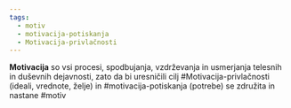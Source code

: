 ```yaml
---
tags:
  - motiv
  - motivacija-potiskanja
  - Motivacija-privlačnosti
---
```


**Motivacija** so vsi procesi, spodbujanja, vzdrževanja in usmerjanja telesnih in duševnih dejavnosti, zato da bi uresničili cilj
#Motivacija-privlačnosti (ideali, vrednote, želje) in #motivacija-potiskanja (potrebe) se združita in nastane #motiv